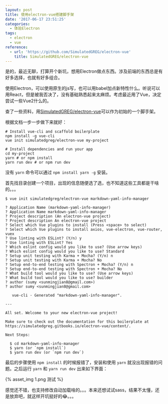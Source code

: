 ```yaml
---
layout: post
title: 使用electron-vue搭建脚手架
date: '2017-06-17 23:51:25'
categories:
  - 体验Electron
tags:
  - electron
  - vue
reference:
  - url: 'https://github.com/SimulatedGREG/electron-vue'
    title: SimulatedGREG/electron-vue
---
```


是的，最近无聊，打算开个新坑，想用Electron做点东西。涉及前端的东西总是有好多选择，也就有好多组合。

使用Electron，可以使用原生的js写，也可以用babel加点新特性什么。听说可以用React，但是被我否决了，没有基础熟悉起来太麻烦。考虑最近用了Vue，决定尝试一些Vue2什么的。

查了一些资料，用[SimulatedGREG/electron-vue](https://github.com/SimulatedGREG/electron-vue)可以作为初始的一个脚手架。

根据文档一步一步做下来就好：

```shell
# Install vue-cli and scaffold boilerplate
npm install -g vue-cli
vue init simulatedgreg/electron-vue my-project

# Install dependencies and run your app
cd my-project
yarn # or npm install
yarn run dev # or npm run dev
```

没有 `yarn` 命令可以通过 `npm install yarn -g` 安装。

首先找目录创建一个项目，出现的信息随便选了选，也不知道这些工具都是干啥的。。。

```
$ vue init simulatedgreg/electron-vue markdown-yaml-info-manager

? Application Name (markdown-yaml-info-manager)
? Application Name markdown-yaml-info-manager
? Project description (An electron-vue project)
? Project description An electron-vue project
? Select which Vue plugins to install (Press <space> to select)
? Select which Vue plugins to install axios, vue-electron, vue-router, vuex
? Use linting with ESLint? (Y/n) y
? Use linting with ESLint? Yes
? Which eslint config would you like to use? (Use arrow keys)
? Which eslint config would you like to use? Standard
? Setup unit testing with Karma + Mocha? (Y/n) n
? Setup unit testing with Karma + Mocha? No
? Setup end-to-end testing with Spectron + Mocha? (Y/n) n
? Setup end-to-end testing with Spectron + Mocha? No
? What build tool would you like to use? (Use arrow keys)
? What build tool would you like to use? builder
? author (sumy <sunmingjian8@gmail.com>)
? author sumy <sunmingjian8@gmail.com>

   vue-cli · Generated "markdown-yaml-info-manager".

---

All set. Welcome to your new electron-vue project!

Make sure to check out the documentation for this boilerplate at
https://simulatedgreg.gitbooks.io/electron-vue/content/.

Next Steps:

  $ cd markdown-yaml-info-manager
  $ yarn (or `npm install`)
  $ yarn run dev (or `npm run dev`)
```

最后的步骤使用 `npm install` 的时候报错了，安装和使用 `yarn` 就没出现报错的问题。之后运行 `yarn` 和 `yarn run dev` 出来如下界面：

{% asset_img 1.png 测试 %}

感觉还不错，也支持修改自动加载啥的。。。本来还想试试sass，结果不太懂，还是放弃吧，就这样开坑挺好的:joy:。。。